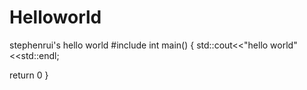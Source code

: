 # Helloworld
stephenrui's hello world
#include<iostream>
  int main()
  {
  std::cout<<"hello world"<<std::endl;
  
  
  
  return  0
  }
